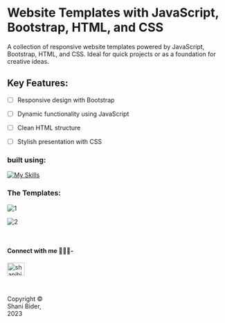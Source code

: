 
#  Website Templates with JavaScript, Bootstrap, HTML, and CSS
A collection of responsive website templates powered by JavaScript, Bootstrap, HTML, and CSS. Ideal for quick projects or as a foundation for creative ideas.
## Key Features:

- [ ] Responsive design with Bootstrap
- [ ] Dynamic functionality using JavaScript
- [ ] Clean HTML structure
- [ ] Stylish presentation with CSS


### built using:
[![My Skills](https://skillicons.dev/icons?i=js,react,html,css)](https://skillicons.dev)

### The Templates:
![1](https://github.com/shanibider/Website-Templates-with-JavaScript-Bootstrap-HTML-and-CSS/assets/72359805/cc711328-b28a-4994-afdb-e847e977e395)

![2](https://github.com/shanibider/Website-Templates-with-JavaScript-Bootstrap-HTML-and-CSS/assets/72359805/ab5a60c0-5b1a-4c5b-98f4-d845fae68acc)





<br>

<h4 align="left">Connect with me 👩‍💻😊- </h4>
<p align="left">
<a href="https://linkedin.com/in/shanibider" target="blank"><img align="center" src="https://raw.githubusercontent.com/rahuldkjain/github-profile-readme-generator/master/src/images/icons/Social/linked-in-alt.svg" alt="shanibider" height="30" width="40" /></a>
</p>

<br>

<footer>
<p style="float:left; width: 20%;">
Copyright © Shani Bider, 2023
</p>
</footer>
